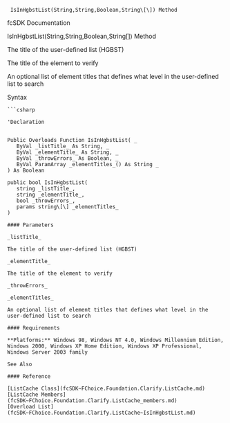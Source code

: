 ﻿     IsInHgbstList(String,String,Boolean,String\[\]) Method                                                   

fcSDK Documentation

IsInHgbstList(String,String,Boolean,String\[\]) Method

The title of the user-defined list (HGBST)

The title of the element to verify

An optional list of element titles that defines what level in the user-defined list to search

Syntax

```vbnet
```csharp

'Declaration
 

Public Overloads Function IsInHgbstList( _
   ByVal _listTitle_ As String, _
   ByVal _elementTitle_ As String, _
   ByVal _throwErrors_ As Boolean, _
   ByVal ParamArray _elementTitles_() As String _
) As Boolean

public bool IsInHgbstList( 
   string _listTitle_,
   string _elementTitle_,
   bool _throwErrors_,
   params string\[\] _elementTitles_
)

#### Parameters

_listTitle_

The title of the user-defined list (HGBST)

_elementTitle_

The title of the element to verify

_throwErrors_

_elementTitles_

An optional list of element titles that defines what level in the user-defined list to search

#### Requirements

**Platforms:** Windows 98, Windows NT 4.0, Windows Millennium Edition, Windows 2000, Windows XP Home Edition, Windows XP Professional, Windows Server 2003 family

See Also

#### Reference

[ListCache Class](fcSDK~FChoice.Foundation.Clarify.ListCache.md)  
[ListCache Members](fcSDK~FChoice.Foundation.Clarify.ListCache_members.md)  
[Overload List](fcSDK~FChoice.Foundation.Clarify.ListCache~IsInHgbstList.md)